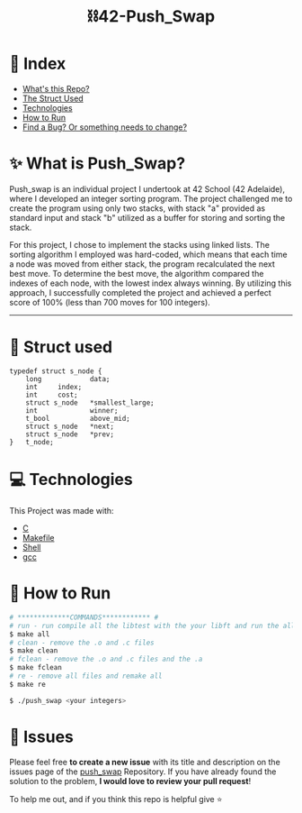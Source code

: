 <h1 align="center">⛓️42-Push_Swap</h1>

# :pushpin: Index

* [What's this Repo?](#sparkles-What-is-Push_Swap?)
* [The Struct Used](#bookmark_Struct-used)
* [Technologies](#computer-Technologies)
* [How to Run](#construction_worker-How-to-Run)
* [Find a Bug? Or something needs to change?](#bug-Issues)

# :sparkles: What is Push_Swap?

Push_swap is an individual project I undertook at 42 School (42 Adelaide), where I developed an integer sorting program. The project challenged me to create the program using only two stacks, with stack "a" provided as standard input and stack "b" utilized as a buffer for storing and sorting the stack.

For this project, I chose to implement the stacks using linked lists. The sorting algorithm I employed was hard-coded, which means that each time a node was moved from either stack, the program recalculated the next best move. To determine the best move, the algorithm compared the indexes of each node, with the lowest index always winning. By utilizing this approach, I successfully completed the project and achieved a perfect score of 100% (less than 700 moves for 100 integers).

---

# :bookmark_tabs: Struct used
```
typedef struct s_node {
	long	        data;
	int		index;
	int		cost;
	struct s_node	*smallest_large;
	int             winner;
	t_bool          above_mid;
	struct s_node	*next;
	struct s_node	*prev;
}	t_node;
```
# :computer: Technologies

This Project was made with:

* [C](https://devdocs.io/)
* [Makefile](https://www.gnu.org/software/make/manual/make.html)
* [Shell](https://unixguide.readthedocs.io/en/latest/unixcheatsheet/)
* [gcc](https://terminaldeinformacao.com/2015/10/08/como-instalar-e-configurar-o-gcc-no-windows-mingw/)

# :construction_worker: How to Run
```bash
# *************COMMANDS************ #
# run - run compile all the libtest with the your libft and run the all tests
$ make all
# clean - remove the .o and .c files 
$ make clean
# fclean - remove the .o and .c files and the .a
$ make fclean
# re - remove all files and remake all
$ make re

$ ./push_swap <your integers>

```


# :bug: Issues

Please feel free **to create a new issue** with its title and description on the issues page of the [push_swap](https://github.com/MehdiMirzaie2/push_swap/issues) Repository. If you have already found the solution to the problem, **I would love to review your pull request**!


To help me out, and if you think this repo is helpful give ⭐️
